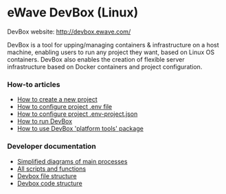 # eWave DevBox (Linux)

DevBox website: http://devbox.ewave.com/

DevBox is a tool for upping/managing containers & infrastructure on a host machine, enabling users to run any project they want, based on Linux OS containers. 
DevBox also enables the creation of flexible server infrastructure based on Docker containers and project configuration.

### How-to articles

- [How to create a new project](_doc/how-to-articles/how_to_create_a_new_project.md)
- [How to configure project .env file](_doc/how-to-articles/how_to_configure_project_dotenv.md)
- [How to configure project .env-project.json](_doc/how-to-articles/how_to_configure_project_env_project_json.md)
- [How to run DevBox](_doc/how-to-articles/how_to_run_devbox.md)
- [How to use DevBox 'platform tools' package](_doc/how-to-articles/how_to_use_platform_tools.md)
  
### Developer documentation
- [Simplified diagrams of main processes](_doc/tech-docs/devbox_simplified_process_diagrams.md)
- [All scripts and functions](_doc/tech-docs/all_scripts_and_functions.md)
- [Devbox file structure](_doc/tech-docs/devbox_file_structure.md)
- [Devbox code structure](_doc/tech-docs/devbox_code_structure.md)
